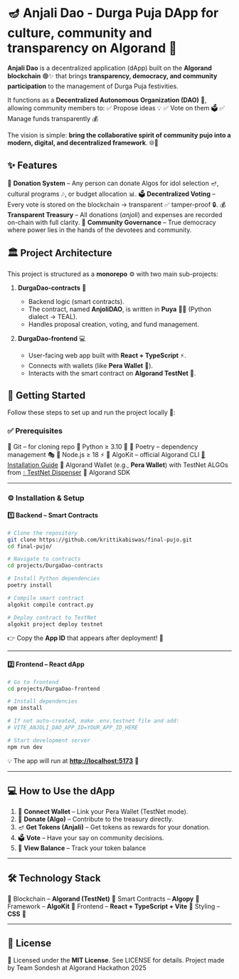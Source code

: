 
# 🪔 Anjali Dao - Durga Puja DApp for culture, community and transparency on Algorand 🎉


**Anjali   Dao** is a decentralized application (dApp) built on the **Algorand blockchain** 🟢✨ that brings **transparency, democracy, and community participation** to the management of Durga Puja festivities.

It functions as a **Decentralized Autonomous Organization (DAO)** 🤝, allowing community members to:
✅ Propose ideas 💡
✅ Vote on them 🗳️
✅ Manage funds transparently 💰

The vision is simple: **bring the collaborative spirit of community pujo into a modern, digital, and decentralized framework**. 🌐🙏



## ✨ Features

🌸 **Donation System** – Any person can donate Algos for idol selection 🪔, cultural programs 🎶, or budget allocation 📊.
🗳️ **Decentralized Voting** – Every vote is stored on the blockchain → transparent ✅ tamper-proof 🔒.
💰 **Transparent Treasury** – All donations (*anjoli*) and expenses are recorded on-chain with full clarity.
👥 **Community Governance** – True democracy where power lies in the hands of the devotees and community.



## 🏛 Project Architecture

This project is structured as a **monorepo** ⚙️ with two main sub-projects:

1. **DurgaDao-contracts** 📝

   * Backend logic (smart contracts).
   * The contract, named **AnjoliDAO**, is written in **Puya** 🐍✨ (Python dialect → TEAL).
   * Handles proposal creation, voting, and fund management.

2. **DurgaDao-frontend** 💻

   * User-facing web app built with **React + TypeScript** ⚡.
   * Connects with wallets (like **Pera Wallet** 📲).
   * Interacts with the smart contract on **Algorand TestNet** 🧪.



## 🚀 Getting Started

Follow these steps to set up and run the project locally 🔧:

### ✅ Prerequisites

🔹 Git – for cloning repo
🔹 Python ≥ 3.10 🐍
🔹 Poetry – dependency management 🎭
🔹 Node.js ≥ 18 ⚡
🔹 AlgoKit – official Algorand CLI [📖 Installation Guide](https://github.com/algorandfoundation/algokit-cli#install)
🔹 Algorand Wallet (e.g., **Pera Wallet**) with TestNet ALGOs from [💧 TestNet Dispenser](https://bank.testnet.algorand.network)
🔹 Algorand SDK 

---

### ⚙️ Installation & Setup

#### 1️⃣ Backend – Smart Contracts

```bash
# Clone the repository
git clone https://github.com/krittikabiswas/final-pujo.git
cd final-pujo/

# Navigate to contracts
cd projects/DurgaDao-contracts

# Install Python dependencies
poetry install

# Compile smart contract
algokit compile contract.py

# Deploy contract to TestNet
algokit project deploy testnet
```

👉 Copy the **App ID** that appears after deployment! 🔑

---

#### 2️⃣ Frontend – React dApp

```bash
# Go to frontend
cd projects/DurgaDao-frontend

# Install dependencies
npm install

# If not auto-created, make .env.testnet file and add:
# VITE_ANJOLI_DAO_APP_ID=YOUR_APP_ID_HERE

# Start development server
npm run dev
```

💡 The app will run at **[http://localhost:5173](http://localhost:5173)** 🎉

---

## 💻 How to Use the dApp

1. 🔗 **Connect Wallet** – Link your Pera Wallet (TestNet mode).
2. 💸 **Donate (Algo)** – Contribute to the treasury directly.
3. 🪔 **Get Tokens (Anjali)** – Get tokens as rewards for your donation.
4. 🗳️ **Vote** – Have your say on community decisions.
5. 💸 **View Balance** – Track your token balance

---

## 🛠 Technology Stack

🔹 Blockchain – **Algorand (TestNet)**
🔹 Smart Contracts – **Algopy**
🔹 Framework – **AlgoKit**
🔹 Frontend – **React + TypeScript + Vite**
🔹 Styling – **CSS** 🎨

---

## 📜 License

📂 Licensed under the **MIT License**. See LICENSE for details.
Project made by Team Sondesh at Algorand Hackathon 2025
